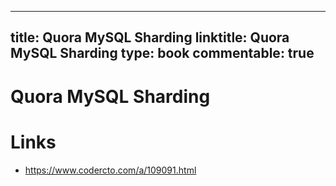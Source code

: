 
---
title: Quora MySQL Sharding
linktitle: Quora MySQL Sharding
type: book
commentable: true
---

# Quora MySQL Sharding

# Links

- https://www.codercto.com/a/109091.html

    